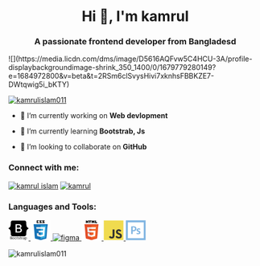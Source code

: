 <h1 align="center">Hi 👋, I'm kamrul</h1>
<h3 align="center">A passionate frontend developer from Bangladesd</h3>
![](https://media.licdn.com/dms/image/D5616AQFvw5C4HCU-3A/profile-displaybackgroundimage-shrink_350_1400/0/1679779280149?e=1684972800&v=beta&t=2RSm6clSvysHivi7xknhsFBBKZE7-DWtqwig5i_bKTY)









<p align="left"> <a href="https://github.com/ryo-ma/github-profile-trophy"><img src="https://github-profile-trophy.vercel.app/?username=kamrulislam011" alt="kamrulislam011" /></a> </p>

- 🔭 I’m currently working on **Web devlopment**

- 🌱 I’m currently learning **Bootstrab, Js**

- 👯 I’m looking to collaborate on **GitHub**

<h3 align="left">Connect with me:</h3>
<p align="left">
<a href="https://linkedin.com/in/kamrul-islam-abb04b20b" target="_blank"><img align="center" src="https://raw.githubusercontent.com/rahuldkjain/github-profile-readme-generator/master/src/images/icons/Social/linked-in-alt.svg" alt="kamrul islam" height="30" width="40" /></a>
<a href="https://fb.com/AlokitoKamrul" target="_blank"><img align="center" src="https://raw.githubusercontent.com/rahuldkjain/github-profile-readme-generator/master/src/images/icons/Social/facebook.svg" alt="kamrul" height="30" width="40" /></a>
</p>

<h3 align="left">Languages and Tools:</h3>
<p align="left"> <a href="https://getbootstrap.com" target="_blank" rel="noreferrer"> <img src="https://raw.githubusercontent.com/devicons/devicon/master/icons/bootstrap/bootstrap-plain-wordmark.svg" alt="bootstrap" width="40" height="40"/> </a> <a href="https://www.w3schools.com/css/" target="_blank" rel="noreferrer"> <img src="https://raw.githubusercontent.com/devicons/devicon/master/icons/css3/css3-original-wordmark.svg" alt="css3" width="40" height="40"/> </a> <a href="https://www.figma.com/" target="_blank" rel="noreferrer"> <img src="https://www.vectorlogo.zone/logos/figma/figma-icon.svg" alt="figma" width="40" height="40"/> </a> <a href="https://www.w3.org/html/" target="_blank" rel="noreferrer"> <img src="https://raw.githubusercontent.com/devicons/devicon/master/icons/html5/html5-original-wordmark.svg" alt="html5" width="40" height="40"/> </a> <a href="https://developer.mozilla.org/en-US/docs/Web/JavaScript" target="_blank" rel="noreferrer"> <img src="https://raw.githubusercontent.com/devicons/devicon/master/icons/javascript/javascript-original.svg" alt="javascript" width="40" height="40"/> </a> <a href="https://www.photoshop.com/en" target="_blank" rel="noreferrer"> <img src="https://raw.githubusercontent.com/devicons/devicon/master/icons/photoshop/photoshop-line.svg" alt="photoshop" width="40" height="40"/> </a> </p>

<p><img align="center" src="https://github-readme-stats.vercel.app/api/top-langs?username=kamrulislam011&show_icons=true&locale=en&layout=compact" alt="kamrulislam011" /></p>

